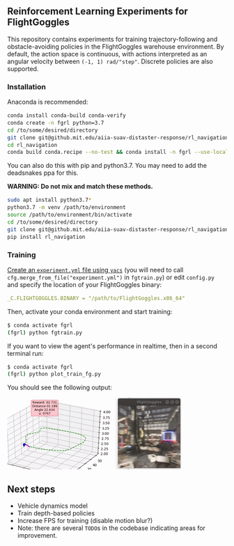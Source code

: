 ## Reinforcement Learning Experiments for FlightGoggles

This repository contains experiments for training trajectory-following and obstacle-avoiding policies in the FlightGoggles warehouse environment. By default, the action space is continuous, with actions interpreted as an angular velocity between `(-1, 1) rad/"step"`. Discrete policies are also supported.

### Installation

Anaconda is recommended:

```bash
conda install conda-build conda-verify
conda create -n fgrl python=3.7
cd /to/some/desired/directory
git clone git@github.mit.edu/aiia-suav-distaster-response/rl_navigation
cd rl_navigation
conda build conda.recipe --no-test && conda install -n fgrl --use-local --force-reinstall -y rl_navigation
```

You can also do this with pip and python3.7.  You may need to add the deadsnakes ppa for this.

**WARNING: Do not mix and match these methods.**

```bash
sudo apt install python3.7*
python3.7 -m venv /path/to/environment
source /path/to/environment/bin/activate
cd /to/some/desired/directory
git clone git@github.mit.edu/aiia-suav-distaster-response/rl_navigation
pip install rl_navigation
```

### Training

[Create an `experiment.yml` file using `yacs`](https://github.com/rbgirshick/yacs#usage) (you will need to call `cfg.merge_from_file("experiment.yml")` in `fgtrain.py`) or edit `config.py` and specify the location of your FlightGoggles binary:

```yaml
_C.FLIGHTGOGGLES.BINARY = "/path/to/FlightGoggles.x86_64"
```

Then, activate your conda environment and start training:

```bash
$ conda activate fgrl
(fgrl) python fgtrain.py
```

If you want to view the agent's performance in realtime, then in a second terminal run:

```bash
$ conda activate fgrl
(fgrl) python plot_train_fg.py
```

You should see the following output:

![](doc/fgrl.gif)


## Next steps

* Vehicle dynamics model
* Train depth-based policies
* Increase FPS for training (disable motion blur?)
* Note: there are several `TODO`s in the codebase indicating areas for improvement.

